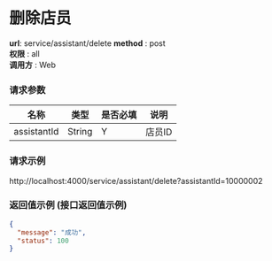 删除店员
=======

**url**: service/assistant/delete
**method** : post  
**权限** : all  
**调用方** : Web

### 请求参数

|     名称  	 |  类型   | 是否必填  |             说明                                                   |
|------------|--------|----------|-------------------------------------------------------------------|
| assistantId| String | Y        | 店员ID   	                                                       |

### 请求示例
http://localhost:4000/service/assistant/delete?assistantId=10000002

### 返回值示例 (接口返回值示例)

```json
{
  "message": "成功",
  "status": 100
}
```